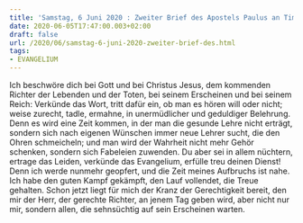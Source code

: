 ```yaml
---
title: 'Samstag, 6 Juni 2020 : Zweiter Brief des Apostels Paulus an Timotheus 4,1-8.'
date: 2020-06-05T17:47:00.003+02:00
draft: false
url: /2020/06/samstag-6-juni-2020-zweiter-brief-des.html
tags: 
- EVANGELIUM
---
```


Ich beschwöre dich bei Gott und bei Christus Jesus, dem kommenden Richter der Lebenden und der Toten, bei seinem Erscheinen und bei seinem Reich: Verkünde das Wort, tritt dafür ein, ob man es hören will oder nicht; weise zurecht, tadle, ermahne, in unermüdlicher und geduldiger Belehrung. Denn es wird eine Zeit kommen, in der man die gesunde Lehre nicht erträgt, sondern sich nach eigenen Wünschen immer neue Lehrer sucht, die den Ohren schmeicheln; und man wird der Wahrheit nicht mehr Gehör schenken, sondern sich Fabeleien zuwenden. Du aber sei in allem nüchtern, ertrage das Leiden, verkünde das Evangelium, erfülle treu deinen Dienst! Denn ich werde nunmehr geopfert, und die Zeit meines Aufbruchs ist nahe. Ich habe den guten Kampf gekämpft, den Lauf vollendet, die Treue gehalten. Schon jetzt liegt für mich der Kranz der Gerechtigkeit bereit, den mir der Herr, der gerechte Richter, an jenem Tag geben wird, aber nicht nur mir, sondern allen, die sehnsüchtig auf sein Erscheinen warten.